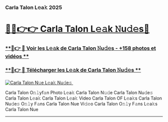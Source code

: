### Carla Talon L𝚎a𝚔 2025  

# <h1><a href="(https://rebrand.ly/accesvip">🔗🔗👉👉 Carla Talon L𝚎𝚊k 𝙽u𝚍𝚎s🔗</a></h1>

### [ **🔗👉 🔴 Voir les L𝚎𝚊k de Carla Talon 𝙽u𝚍𝚎s - +158 photos et vidéos **](https://rebrand.ly/accesvip)
### [ **🔗👉 🔴 Télécharger les L𝚎𝚊k de Carla Talon 𝙽u𝚍𝚎s **](https://rebrand.ly/accesvip)  

[![Carla Talon N𝚞e L𝚎a𝚔 Nu𝚍e𝚜 ](https://i.imgur.com/0qMVB7G.gif)](https://rebrand.ly/accesvip)  

Carla Talon O𝚗𝚕yf𝚊n Photo L𝚎a𝚔
Carla Talon N𝚞𝚍e
Carla Talon Nu𝚍e𝚜
Carla Talon L𝚎a𝚔
Carla Talon L𝚎a𝚔 Video
Carla Talon OF L𝚎a𝚔s
Carla Talon Nu𝚍e𝚜 O𝚗𝚕y F𝚊ns
Carla Talon Nue Vi𝚍𝚎o
Carla Talon O𝚗𝚕y F𝚊ns L𝚎a𝚔s
Carla Talon Nue

___  
